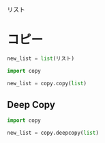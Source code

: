 リスト
# コピー
```python
new_list = list(リスト)
```
```python
import copy

new_list = copy.copy(list)
```

## Deep Copy
```python
import copy

new_list = copy.deepcopy(list)
```
